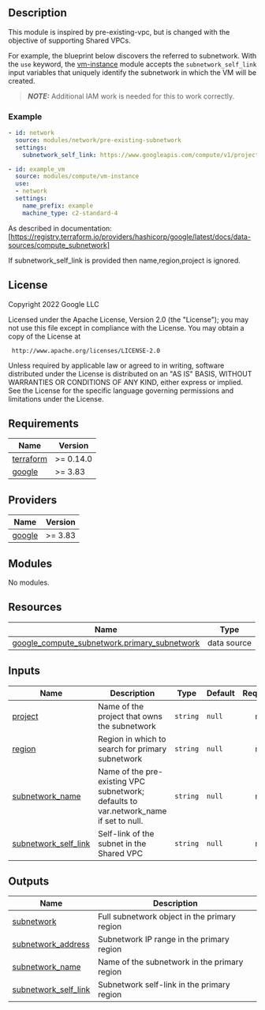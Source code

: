 ## Description

This module is inspired by pre-existing-vpc, but is changed with the objective of supporting Shared VPCs.

For example, the blueprint below discovers the referred to subnetwork.
With the `use` keyword, the [vm-instance] module accepts the `subnetwork_self_link`
input variables that uniquely identify the subnetwork in which the VM will be created.

[vpc]: ../vpc/README.md
[vm-instance]: ../../compute/vm-instance/README.md

> **_NOTE:_** Additional IAM work is needed for this to work correctly.

### Example

```yaml
- id: network
  source: modules/network/pre-existing-subnetwork
  settings:
    subnetwork_self_link: https://www.googleapis.com/compute/v1/projects/name-of-host-project/regions/REGION/subnetworks/SUBNETNAME

- id: example_vm
  source: modules/compute/vm-instance
  use:
  - network
  settings:
    name_prefix: example
    machine_type: c2-standard-4
```

As described in documentation:
[https://registry.terraform.io/providers/hashicorp/google/latest/docs/data-sources/compute_subnetwork]

If subnetwork_self_link is provided then name,region,project is ignored.

## License

<!-- BEGINNING OF PRE-COMMIT-TERRAFORM DOCS HOOK -->
Copyright 2022 Google LLC

Licensed under the Apache License, Version 2.0 (the "License");
you may not use this file except in compliance with the License.
You may obtain a copy of the License at

     http://www.apache.org/licenses/LICENSE-2.0

Unless required by applicable law or agreed to in writing, software
distributed under the License is distributed on an "AS IS" BASIS,
WITHOUT WARRANTIES OR CONDITIONS OF ANY KIND, either express or implied.
See the License for the specific language governing permissions and
limitations under the License.

## Requirements

| Name | Version |
|------|---------|
| <a name="requirement_terraform"></a> [terraform](#requirement\_terraform) | >= 0.14.0 |
| <a name="requirement_google"></a> [google](#requirement\_google) | >= 3.83 |

## Providers

| Name | Version |
|------|---------|
| <a name="provider_google"></a> [google](#provider\_google) | >= 3.83 |

## Modules

No modules.

## Resources

| Name | Type |
|------|------|
| [google_compute_subnetwork.primary_subnetwork](https://registry.terraform.io/providers/hashicorp/google/latest/docs/data-sources/compute_subnetwork) | data source |

## Inputs

| Name | Description | Type | Default | Required |
|------|-------------|------|---------|:--------:|
| <a name="input_project"></a> [project](#input\_project) | Name of the project that owns the subnetwork | `string` | `null` | no |
| <a name="input_region"></a> [region](#input\_region) | Region in which to search for primary subnetwork | `string` | `null` | no |
| <a name="input_subnetwork_name"></a> [subnetwork\_name](#input\_subnetwork\_name) | Name of the pre-existing VPC subnetwork; defaults to var.network\_name if set to null. | `string` | `null` | no |
| <a name="input_subnetwork_self_link"></a> [subnetwork\_self\_link](#input\_subnetwork\_self\_link) | Self-link of the subnet in the Shared VPC | `string` | `null` | no |

## Outputs

| Name | Description |
|------|-------------|
| <a name="output_subnetwork"></a> [subnetwork](#output\_subnetwork) | Full subnetwork object in the primary region |
| <a name="output_subnetwork_address"></a> [subnetwork\_address](#output\_subnetwork\_address) | Subnetwork IP range in the primary region |
| <a name="output_subnetwork_name"></a> [subnetwork\_name](#output\_subnetwork\_name) | Name of the subnetwork in the primary region |
| <a name="output_subnetwork_self_link"></a> [subnetwork\_self\_link](#output\_subnetwork\_self\_link) | Subnetwork self-link in the primary region |
<!-- END OF PRE-COMMIT-TERRAFORM DOCS HOOK -->
